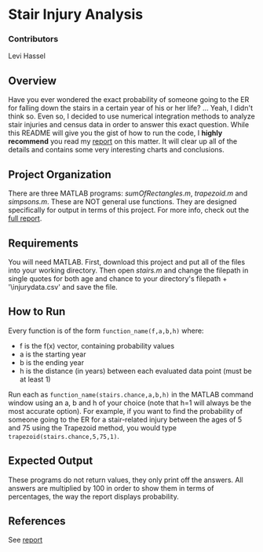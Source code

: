 # Stair Injury Analysis

### Contributors
Levi Hassel

## Overview
Have you ever wondered the exact probability of someone going to the ER for falling down the stairs in a certain year of his or her life? ... Yeah, I didn't think so. Even so, I decided to use numerical integration methods to analyze stair injuries and census data in order to answer this exact question. While this README will give you the gist of how to run the code, I **highly recommend** you read my [report](/report.pdf "Stair Injury Analysis Report") on this matter. It will clear up all of the details and contains some very interesting charts and conclusions.

## Project Organization
There are three MATLAB programs: *sumOfRectangles.m*, *trapezoid.m* and *simpsons.m*. These are NOT general use functions. They are designed specifically for output in terms of this project. For more info, check out the [full report](/report.pdf "Stair Injury Analysis Report").

## Requirements
You will need MATLAB. First, download this project and put all of the files into your working directory. Then open *stairs.m* and change the filepath in single quotes for both age and chance to your directory's filepath + '\injurydata.csv' and save the file.

## How to Run
Every function is of the form `function_name(f,a,b,h)` where:
 * f is the f(x) vector, containing probability values
 * a is the starting year
 * b is the ending year
 * h is the distance (in years) between each evaluated data point (must be at least 1)

Run each as `function_name(stairs.chance,a,b,h)` in the MATLAB command window using an a, b and h of your choice (note that h=1 will always be the most accurate option). For example, if you want to find the probability of someone going to the ER for a stair-related injury between the ages of 5 and 75 using the Trapezoid method, you would type `trapezoid(stairs.chance,5,75,1)`.

## Expected Output
These programs do not return values, they only print off the answers. All answers are multiplied by 100 in order to show them in terms of percentages, the way the report displays probability.

## References
See [report](/report.pdf "Stair Injury Analysis Report")